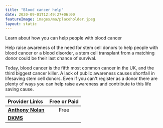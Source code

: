 ```yaml
---
title: "Blood cancer help"
date: 2020-09-01T12:49:27+06:00
featureImage: images/ma/placeholder.jpeg
layout: static
---
```


Learn about how you can help people with blood cancer

Help raise awareness of the need for stem cell donors to help people with blood cancer or a blood disorder, a stem cell transplant from a matching donor could be their last chance of survival.

Today, blood cancer is the fifth most common cancer in the UK, and the third biggest cancer killer. A lack of public awareness causes shortfall in lifesaving stem cell donors. Even if you can't register as a donor there are plenty of ways you can help raise awareness and contribute to this life saving cause.

| Provider Links      | Free or Paid  |  
| :-----------          | :--------------:      |  
| [**Anthony Nolan**](https://www.anthonynolan.org/help-save-a-life) | Free | 
| [**DKMS**](https://www.dkms.org.uk/get-involved/programmes) |  | 
  

<br/><br/>






